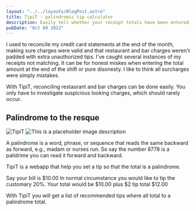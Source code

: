 ```yaml
---
layout: "../../layouts/BlogPost.astro"
title: TipiT - palindromic tip calculator 
description: Easily tell whether your receipt totals have been entered incorrectly!
pubDate: "Oct 09 2022"
---
```


I used to reconcile my credit card statements at the end of the month, making sure charges were valid and that restaurant and bar charges weren't padded with extra unauthorized tips. I've caught several instances of my receipts not matching. It can be for honest miskes when entering the total amount at the end of the shift or pure disonesty. I like to think all surcharges were simply mistakes.

With TipiT, reconciling restaurant and bar charges can be done easily. You only have to investigate suspicious looking charges, which should rarely occur.

## Palindrome to the resque
![TipiT](/images/tipit.cut.gif)
![This is a placeholder image description](/placeholder-social.jpg)

A palindrome is a word, phrase, or sequence that reads the same backward as forward, e.g., madam or nurses run.
So say the number 8778 is a palidrime you can read it forward and backward.

TipiT is a webapp that help you set a tip so that the total is a palindrome.

Say your bill is $10.00  In normal circumstance you would like to tip the customary 20%. Your total would be $10.00 plus $2 tip total $12.00

With TipiT you will get a list of recommended tips where all total to a palindrome total.




